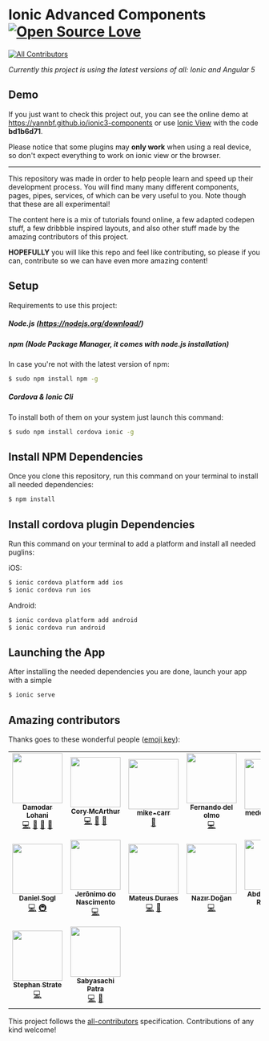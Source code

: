 # Ionic Advanced Components [![Open Source Love](https://badges.frapsoft.com/os/v1/open-source.svg?v=103)](https://github.com/ellerbrock/open-source-badge/)
[![All Contributors](https://img.shields.io/badge/all_contributors-15-orange.svg?style=flat-square)](#contributors)

_Currently this project is using the latest versions of all: Ionic and Angular 5_


## Demo
If you just want to check this project out, you can see the online demo at https://yannbf.github.io/ionic3-components or use [Ionic View](http://view.ionic.io/) with the code **bd1b6d71**.

Please notice that some plugins may **only work** when using a real device, so don't expect everything to work on ionic view or the browser.

****

This repository was made in order to help people learn and speed up their development process.
You will find many many different components, pages, pipes, services, of which can be very useful to you. Note though that these are all experimental!

The content here is a mix of tutorials found online, a few adapted codepen stuff, a few dribbble inspired layouts, and also other stuff made by the amazing contributors of this project.

**HOPEFULLY** you will like this repo and feel like contributing, so please if you can, contribute so we can have even more amazing content!


## Setup

Requirements to use this project:

##### Node.js (https://nodejs.org/download/)

##### npm (Node Package Manager, it comes with node.js installation)
In case you're not with the latest version of npm:
```sh
$ sudo npm install npm -g
```

##### Cordova & Ionic Cli
To install both of them on your system just launch this command:
```sh
$ sudo npm install cordova ionic -g
```

## Install NPM Dependencies
Once you clone this repository, run this command on your terminal to install all needed dependencies:
```sh
$ npm install
```

## Install cordova plugin Dependencies
Run this command on your terminal to add a platform and install all needed puglins:

iOS:
```sh
$ ionic cordova platform add ios
$ ionic cordova run ios
```

Android:
```sh
$ ionic cordova platform add android
$ ionic cordova run android
```
## Launching the App
After installing the needed dependencies you are done, launch your app with a simple
```sh
$ ionic serve
```

## Amazing contributors

Thanks goes to these wonderful people ([emoji key](https://github.com/kentcdodds/all-contributors#emoji-key)):

<!-- ALL-CONTRIBUTORS-LIST:START - Do not remove or modify this section -->
<!-- prettier-ignore-start -->
<!-- markdownlint-disable -->
<table>
  <tr>
    <td align="center"><a href="http://www.dlohani.com.np"><img src="https://avatars1.githubusercontent.com/u/6360216?v=4" width="100px;" alt=""/><br /><sub><b>Damodar Lohani</b></sub></a><br /><a href="https://github.com/yannbf/ionic3-components/commits?author=lohanidamodar" title="Code">💻</a> <a href="#talk-lohanidamodar" title="Talks">📢</a> <a href="#design-lohanidamodar" title="Design">🎨</a> <a href="#blog-lohanidamodar" title="Blogposts">📝</a></td>
    <td align="center"><a href="https://github.com/corysmc"><img src="https://avatars0.githubusercontent.com/u/6452188?v=4" width="100px;" alt=""/><br /><sub><b>Cory McArthur</b></sub></a><br /><a href="https://github.com/yannbf/ionic3-components/commits?author=corysmc" title="Code">💻</a> <a href="#talk-corysmc" title="Talks">📢</a> <a href="#design-corysmc" title="Design">🎨</a></td>
    <td align="center"><a href="http://ServiciosGlobalesTecnologicos.com/"><img src="https://avatars1.githubusercontent.com/u/1894500?v=4" width="100px;" alt=""/><br /><sub><b>mike-carr</b></sub></a><br /><a href="#plugin-miguelcarrascoq" title="Plugin/utility libraries">🔌</a></td>
    <td align="center"><a href="https://fdom-website.firebaseapp.com/"><img src="https://avatars3.githubusercontent.com/u/7361737?v=4" width="100px;" alt=""/><br /><sub><b>Fernando del olmo</b></sub></a><br /><a href="https://github.com/yannbf/ionic3-components/commits?author=Fdom92" title="Code">💻</a></td>
    <td align="center"><a href="https://github.com/medeirosrafael"><img src="https://avatars1.githubusercontent.com/u/13787877?v=4" width="100px;" alt=""/><br /><sub><b>medeirosrafael</b></sub></a><br /><a href="https://github.com/yannbf/ionic3-components/issues?q=author%3Amedeirosrafael" title="Bug reports">🐛</a></td>
    <td align="center"><a href="https://github.com/javico2609"><img src="https://avatars0.githubusercontent.com/u/12940555?v=4" width="100px;" alt=""/><br /><sub><b>Javier</b></sub></a><br /><a href="https://github.com/yannbf/ionic3-components/commits?author=javico2609" title="Code">💻</a> <a href="#design-javico2609" title="Design">🎨</a></td>
    <td align="center"><a href="http://mazlan.my"><img src="https://avatars0.githubusercontent.com/u/5886788?v=4" width="100px;" alt=""/><br /><sub><b>Mohd Mazlan Bin Mohd Nor</b></sub></a><br /><a href="https://github.com/yannbf/ionic3-components/commits?author=mazlanmohdnor" title="Code">💻</a> <a href="#design-mazlanmohdnor" title="Design">🎨</a></td>
  </tr>
  <tr>
    <td align="center"><a href="https://github.com/danielsogl"><img src="https://avatars2.githubusercontent.com/u/15234844?v=4" width="100px;" alt=""/><br /><sub><b>Daniel Sogl</b></sub></a><br /><a href="https://github.com/yannbf/ionic3-components/commits?author=danielsogl" title="Code">💻</a> <a href="#infra-danielsogl" title="Infrastructure (Hosting, Build-Tools, etc)">🚇</a></td>
    <td align="center"><a href="https://github.com/jeronimonascimento"><img src="https://avatars0.githubusercontent.com/u/16031907?v=4" width="100px;" alt=""/><br /><sub><b>Jerônimo do Nascimento</b></sub></a><br /><a href="https://github.com/yannbf/ionic3-components/commits?author=jeronimonascimento" title="Code">💻</a></td>
    <td align="center"><a href="http://mateusduraes.github.io/"><img src="https://avatars2.githubusercontent.com/u/19319404?v=4" width="100px;" alt=""/><br /><sub><b>Mateus Duraes</b></sub></a><br /><a href="https://github.com/yannbf/ionic3-components/commits?author=mateusduraes" title="Code">💻</a> <a href="#design-mateusduraes" title="Design">🎨</a></td>
    <td align="center"><a href="https://github.com/nazrdogan"><img src="https://avatars1.githubusercontent.com/u/1672303?v=4" width="100px;" alt=""/><br /><sub><b>Nazır Doğan</b></sub></a><br /><a href="https://github.com/yannbf/ionic3-components/commits?author=nazrdogan" title="Code">💻</a></td>
    <td align="center"><a href="http://www.fahrenbyte.com"><img src="https://avatars2.githubusercontent.com/u/12659402?v=4" width="100px;" alt=""/><br /><sub><b>Abdelghafour Rakhma</b></sub></a><br /><a href="https://github.com/yannbf/ionic3-components/commits?author=Sletheren" title="Code">💻</a> <a href="#design-Sletheren" title="Design">🎨</a></td>
    <td align="center"><a href="https://github.com/AndreasGassmann"><img src="https://avatars2.githubusercontent.com/u/680814?v=4" width="100px;" alt=""/><br /><sub><b>AndreasGassmann</b></sub></a><br /><a href="https://github.com/yannbf/ionic3-components/issues?q=author%3AAndreasGassmann" title="Bug reports">🐛</a></td>
    <td align="center"><a href="https://github.com/lucascco"><img src="https://avatars2.githubusercontent.com/u/6581094?v=4" width="100px;" alt=""/><br /><sub><b>Lucas Carvalho Corrêa</b></sub></a><br /><a href="https://github.com/yannbf/ionic3-components/commits?author=lucascco" title="Code">💻</a></td>
  </tr>
  <tr>
    <td align="center"><a href="https://www.stephan-strate.de/"><img src="https://avatars2.githubusercontent.com/u/19595615?v=4" width="100px;" alt=""/><br /><sub><b>Stephan Strate</b></sub></a><br /><a href="https://github.com/yannbf/ionic3-components/commits?author=stephan-strate" title="Code">💻</a></td>
    <td align="center"><a href="https://github.com/Sab94"><img src="https://avatars0.githubusercontent.com/u/15252513?v=4" width="100px;" alt=""/><br /><sub><b>Sabyasachi Patra</b></sub></a><br /><a href="https://github.com/yannbf/ionic3-components/commits?author=Sab94" title="Code">💻</a> <a href="#design-Sab94" title="Design">🎨</a></td>
  </tr>
</table>

<!-- markdownlint-enable -->
<!-- prettier-ignore-end -->
<!-- ALL-CONTRIBUTORS-LIST:END -->

This project follows the [all-contributors](https://github.com/kentcdodds/all-contributors) specification. Contributions of any kind welcome!
